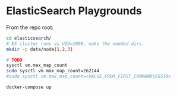 ElasticSearch Playgrounds
=========================
From the repo root:
```bash
cd elasticsearch/
# ES cluster runs as UID=1000, make the needed dirs.
mkdir -p data/node{1,2,3}

# TODO
sysctl vm.max_map_count
sudo sysctl vm.max_map_count=262144
#sudo sysctl vm.max_map_count=<VALUE_FROM_FIRST_COMMAND|65530>

docker-compose up
```

